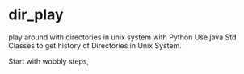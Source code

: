 # dir_play
play around with directories in unix system with Python
Use java Std Classes to get history of Directories in Unix System.

Start with wobbly steps, 
